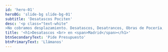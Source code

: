 ```yaml
---
id: 'hero-01'
heroBG: 'slide-bg slide-bg-01'
subtitle: 'Desatascos Pociten'
desc: '<p class="text-white"
>No cobramos desplazamiento. Desatascos, Desatrancos, Obras de Pocería,Inspeciones con Cámara, Alcantarillado, Arquetas, Fosas Sépticas, Red de Saneamiento, Bajantes. Precios con ofertas para mantenimiento de empresas y Administradores de Fincas. Poceros en Madrid con los mejores precios. Llámanos sin compromiso.</p>'
title: '<h1>Desatascos <br> en <span>Madrid</span></h1>'
btnSecondaryText: 'Pide Presupuesto'
btnPrimaryText: 'Llámanos'
---
```

